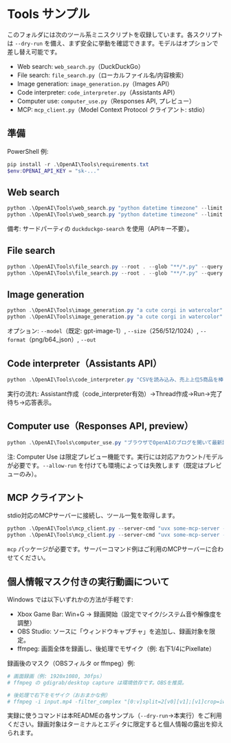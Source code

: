 # Tools サンプル

このフォルダには次のツール系ミニスクリプトを収録しています。各スクリプトは `--dry-run` を備え、まず安全に挙動を確認できます。モデルはオプションで差し替え可能です。

- Web search: `web_search.py`（DuckDuckGo）
- File search: `file_search.py`（ローカルファイル名/内容検索）
- Image generation: `image_generation.py`（Images API）
- Code interpreter: `code_interpreter.py`（Assistants API）
- Computer use: `computer_use.py`（Responses API, プレビュー）
- MCP: `mcp_client.py`（Model Context Protocol クライアント: stdio）

## 準備

PowerShell 例:

```powershell
pip install -r .\OpenAI\Tools\requirements.txt
$env:OPENAI_API_KEY = "sk-..."
```

## Web search

```powershell
python .\OpenAI\Tools\web_search.py "python datetime timezone" --limit 5 --dry-run
python .\OpenAI\Tools\web_search.py "python datetime timezone" --limit 5
```

備考: サードパーティの `duckduckgo-search` を使用（APIキー不要）。

## File search

```powershell
python .\OpenAI\Tools\file_search.py --root . --glob "**/*.py" --query "client\(\)" --dry-run
python .\OpenAI\Tools\file_search.py --root . --glob "**/*.py" --query "client\(\)"
```

## Image generation

```powershell
python .\OpenAI\Tools\image_generation.py "a cute corgi in watercolor" --size 512x512 --dry-run
python .\OpenAI\Tools\image_generation.py "a cute corgi in watercolor" --size 512x512 --out .\corgi.png
```

オプション: `--model`（既定: gpt-image-1）, `--size`（256/512/1024）, `--format`（png/b64_json）, `--out`

## Code interpreter（Assistants API）

```powershell
python .\OpenAI\Tools\code_interpreter.py "CSVを読み込み、売上上位5商品を棒グラフにして説明"
```

実行の流れ: Assistant作成（code_interpreter有効）→Thread作成→Run→完了待ち→応答表示。

## Computer use（Responses API, preview）

```powershell
python .\OpenAI\Tools\computer_use.py "ブラウザでOpenAIのブログを開いて最新記事を要約" --dry-run
```

注: Computer Use は限定プレビュー機能です。実行には対応アカウント/モデルが必要です。`--allow-run` を付けても環境によっては失敗します（既定はプレビューのみ）。

## MCP クライアント

stdio対応のMCPサーバーに接続し、ツール一覧を取得します。

```powershell
python .\OpenAI\Tools\mcp_client.py --server-cmd "uvx some-mcp-server --stdio" --dry-run
python .\OpenAI\Tools\mcp_client.py --server-cmd "uvx some-mcp-server --stdio"
```

`mcp` パッケージが必要です。サーバーコマンド例はご利用のMCPサーバーに合わせてください。

## 個人情報マスク付きの実行動画について

Windows では以下いずれかの方法が手軽です:

- Xbox Game Bar: Win+G → 録画開始（設定でマイク/システム音や解像度を調整）
- OBS Studio: ソースに「ウィンドウキャプチャ」を追加し、録画対象を限定。
- ffmpeg: 画面全体を録画し、後処理でモザイク（例: 右下1/4にPixellate）

録画後のマスク（OBSフィルタ or ffmpeg）例:

```powershell
# 画面録画（例: 1920x1080, 30fps）
# ffmpeg の gdigrab/desktop capture は環境依存です。OBSを推奨。

# 後処理で右下をモザイク（おおまかな例）
# ffmpeg -i input.mp4 -filter_complex "[0:v]split=2[v0][v1];[v1]crop=iw/2:ih/2:iw/2:ih/2,boxblur=10[mask];[v0][mask]overlay=main_w/2:main_h/2[out]" -map "[out]" -map 0:a? -c:a copy output_masked.mp4
```

実録に使うコマンドは本READMEの各サンプル（`--dry-run`→本実行）をご利用ください。録画対象はターミナルとエディタに限定すると個人情報の露出を抑えられます。

